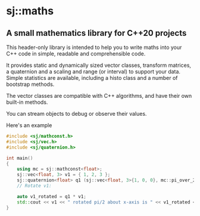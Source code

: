 # sj::maths

## A small mathematics library for C++20 projects

This header-only library is intended to help you to write maths into
your C++ code in simple, readable and comprehensible code.

It provides static and dynamically sized vector classes, transform
matrices, a quaternion and a scaling and range (or interval) to
support your data. Simple statistics are available, including a histo
class and a number of bootstrap methods.

The vector classes are compatible with C++ algorithms, and have their
own built-in methods.

You can stream objects to debug or observe their values.

Here's an example

```c++
#include <sj/mathconst.h>
#include <sj/vec.h>
#include <sj/quaternion.h>

int main()
{
    using mc = sj::mathconst<float>;
    sj::vec<float, 3> v1 = { 1, 2, 3 };
    sj::quaternion<float> q1 (sj::vec<float, 3>{1, 0, 0}, mc::pi_over_2);
    // Rotate v1:

    auto v1_rotated = q1 * v1;
    std::cout << v1 << " rotated pi/2 about x-axis is " << v1_rotated << "\n";
}
```